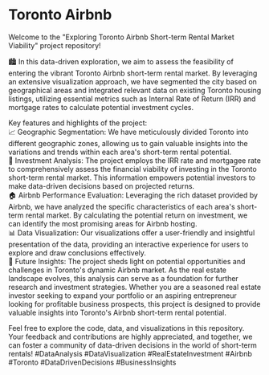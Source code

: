 # Toronto Airbnb
 Welcome to the "Exploring Toronto Airbnb Short-term Rental Market Viability" project repository! 
 
 🏙️  In this data-driven exploration, we aim to assess the feasibility of entering the vibrant Toronto Airbnb short-term rental market. By leveraging an extensive visualization approach, we have segmented the city based on geographical areas and integrated relevant data on existing Toronto housing listings, utilizing essential metrics such as Internal Rate of Return (IRR) and mortgage rates to calculate potential investment cycles.  
 
Key features and highlights of the project:  
📈 Geographic Segmentation: We have meticulously divided Toronto into different geographic zones, allowing us to gain valuable insights into the variations and trends within each area's short-term rental potential.  
💼 Investment Analysis: The project employs the IRR rate and mortgagee rate to comprehensively assess the financial viability of investing in the Toronto short-term rental market. This information empowers potential investors to make data-driven decisions based on projected returns.  
🏠 Airbnb Performance Evaluation: Leveraging the rich dataset provided by Airbnb, we have analyzed the specific characteristics of each area's short-term rental market. By calculating the potential return on investment, we can identify the most promising areas for Airbnb hosting.  
📊 Data Visualization: Our visualizations offer a user-friendly and insightful presentation of the data, providing an interactive experience for users to explore and draw conclusions effectively.  
🚀 Future Insights: The project sheds light on potential opportunities and challenges in Toronto's dynamic Airbnb market. As the real estate landscape evolves, this analysis can serve as a foundation for further research and investment strategies.  Whether you are a seasoned real estate investor seeking to expand your portfolio or an aspiring entrepreneur looking for profitable business prospects, this project is designed to provide valuable insights into Toronto's Airbnb short-term rental potential.  

Feel free to explore the code, data, and visualizations in this repository. Your feedback and contributions are highly appreciated, and together, we can foster a community of data-driven decisions in the world of short-term rentals!  #DataAnalysis #DataVisualization #RealEstateInvestment #Airbnb #Toronto #DataDrivenDecisions #BusinessInsights
